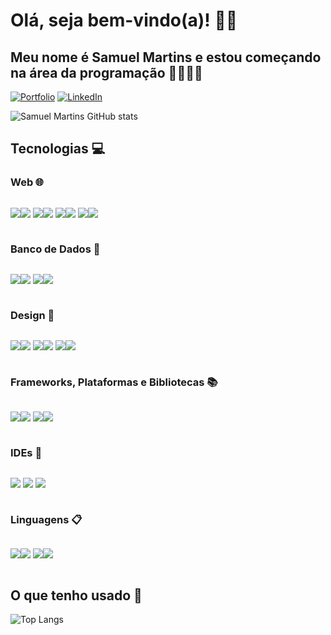 # Olá, seja bem-vindo(a)! 👋😃
## Meu nome é Samuel Martins e estou começando na área da programação 👨‍🎓👨‍💻

[![Portfolio](https://img.shields.io/badge/Portfolio-FF5722?style=for-the-badge&logo=todoist&logoColor=white)](https://)
[![LinkedIn](https://img.shields.io/badge/linkedin-%230077B5.svg?style=for-the-badge&logo=linkedin&logoColor=white)](https://www.linkedin.com/in/samuel-martins-59208924a)

![Samuel Martins GitHub stats](https://github-readme-stats.vercel.app/api?username=devsani13&show_icons=true&theme=radical)

## Tecnologias 💻

### Web 🌐
<p style="display: inline-block;">
  <img src="https://img.shields.io/badge/html5-%23E34F26.svg?style=for-the-badge&logo=html5&logoColor=white"><img src="https://img.shields.io/badge/⚪_⚪_⚪_⚪_⚪-e84c24?style=for-the-badge">
  <img src="https://img.shields.io/badge/css3-%231572B6.svg?style=for-the-badge&logo=css3&logoColor=white"><img src="https://img.shields.io/badge/⚪_⚪_⚪_⚪_⚫-1572b6?style=for-the-badge">
  <img src="https://img.shields.io/badge/javascript-%23323330.svg?style=for-the-badge&logo=javascript&logoColor=%23F7DF1E"><img src="https://img.shields.io/badge/⚪_⚪_⚫_⚫_⚫-323330?style=for-the-badge">
  <img src="https://img.shields.io/badge/php-%23777BB4.svg?style=for-the-badge&logo=php&logoColor=white"><img src="https://img.shields.io/badge/⚪_⚪_⚫_⚫_⚫-777bb4?style=for-the-badge">
</p>

### Banco de Dados 📂
<p style="display: inline-block;">
  <img src="https://img.shields.io/badge/mysql-4479A1.svg?style=for-the-badge&logo=mysql&logoColor=white"><img src="https://img.shields.io/badge/⚪_⚪_⚫_⚫_⚫-4479a1?style=for-the-badge">
  <img src="https://img.shields.io/badge/sqlite-%2307405e.svg?style=for-the-badge&logo=sqlite&logoColor=white"><img src="https://img.shields.io/badge/⚪_⚪_⚫_⚫_⚫-07405e?style=for-the-badge">
</p>

### Design 🎨
<p style="display: inline-block;">
  <img src="https://img.shields.io/badge/adobe%20photoshop-%2331A8FF.svg?style=for-the-badge&logo=adobe%20photoshop&logoColor=white"><img src="https://img.shields.io/badge/⚪_⚪_⚪_⚪_⚫-31a8ff?style=for-the-badge">
  <img src="https://img.shields.io/badge/Adobe%20Premiere%20Pro-9999FF.svg?style=for-the-badge&logo=Adobe%20Premiere%20Pro&logoColor=white"><img src="https://img.shields.io/badge/⚪_⚪_⚪_⚫_⚫-9999ff?style=for-the-badge">
  <img src="https://img.shields.io/badge/blender-%23F5792A.svg?style=for-the-badge&logo=blender&logoColor=white"><img src="https://img.shields.io/badge/⚪_⚪_⚪_⚫_⚫-f5792a?style=for-the-badge">
</p>

### Frameworks, Plataformas e Bibliotecas 📚
<p style="display: inline-block;">
  <img src="https://img.shields.io/badge/.NET-5C2D91?style=for-the-badge&logo=.net&logoColor=white"><img src="https://img.shields.io/badge/⚪_⚪_⚪_⚪_⚫-5c2d91?style=for-the-badge">
  <img src="https://img.shields.io/badge/Xamarin-3199DC?style=for-the-badge&logo=xamarin&logoColor=white"><img src="https://img.shields.io/badge/⚪_⚪_⚪_⚫_⚫-3199dc?style=for-the-badge">
</p>

### IDEs 🔨
<p style="display: inline-block;">
  <img src="https://img.shields.io/badge/Visual%20Studio%20Code-0078d7.svg?style=for-the-badge&logo=visual-studio-code&logoColor=white">
  <img src="https://img.shields.io/badge/Visual%20Studio-5C2D91.svg?style=for-the-badge&logo=visual-studio&logoColor=white">
  <img src="https://img.shields.io/badge/NetBeansIDE-1B6AC6.svg?style=for-the-badge&logo=apache-netbeans-ide&logoColor=white">
</p>

### Linguagens 📋
<p style="display: inline-block;">
  <img src="https://img.shields.io/badge/c%23-%23239120.svg?style=for-the-badge&logo=csharp&logoColor=white"><img src="https://img.shields.io/badge/⚪_⚪_⚪_⚪_⚫-239120?style=for-the-badge">
  <img src="https://img.shields.io/badge/java-%23ED8B00.svg?style=for-the-badge&logo=openjdk&logoColor=white"><img src="https://img.shields.io/badge/⚪_⚪_⚫_⚫_⚫-ed8b00?style=for-the-badge">
</p>

## O que tenho usado 🧰

![Top Langs](https://github-readme-stats.vercel.app/api/top-langs/?username=devsani13&layout=compact)
